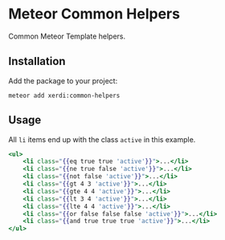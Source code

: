 # Meteor Common Helpers

Common Meteor Template helpers.

## Installation

Add the package to your project:

```shell
meteor add xerdi:common-helpers
```

## Usage

All `li` items end up with the class `active` in this example.
```handlebars
<ul>
    <li class="{{eq true true 'active'}}">...</li>
    <li class="{{ne true false 'active'}}">...</li>
    <li class="{{not false 'active'}}">...</li>
    <li class="{{gt 4 3 'active'}}">...</li>
    <li class="{{gte 4 4 'active'}}">...</li>
    <li class="{{lt 3 4 'active'}}">...</li>
    <li class="{{lte 4 4 'active'}}">...</li>
    <li class="{{or false false false 'active'}}">...</li>
    <li class="{{and true true true 'active'}}">...</li>
</ul>
```
